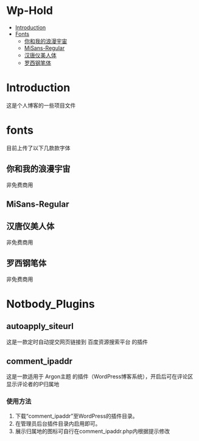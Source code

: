 # Wp-Hold

- [Introduction](#Introduction)
- [Fonts](#fonts)
  - [你和我的浪漫宇宙](#你和我的浪漫宇宙)
  - [MiSans-Regular](#MiSans-Regular)
  - [汉唐仪美人体](#汉唐仪美人体)
  - [罗西钢笔体](#罗西钢笔体)

# Introduction
这是个人博客的一些项目文件

# fonts
目前上传了以下几款款字体

## 你和我的浪漫宇宙
非免费商用

## MiSans-Regular

## 汉唐仪美人体
非免费商用

## 罗西钢笔体
非免费商用

# Notbody_Plugins
## autoapply_siteurl
这是一款定时自动提交网页链接到 百度资源搜索平台 的插件

## comment_ipaddr
这是一款适用于 Argon主题 的插件（WordPress博客系统），开启后可在评论区显示评论者的IP归属地
### 使用方法
1. 下载“comment_ipaddr”至WordPress的插件目录。
2. 在管理员后台插件目录内启用即可。
3. 展示归属地的图标可自行在comment_ipaddr.php内根据提示修改